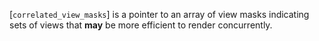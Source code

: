 [`correlated_view_masks`] is a pointer to an array of view masks
indicating sets of views that  **may**  be more efficient to render
concurrently.